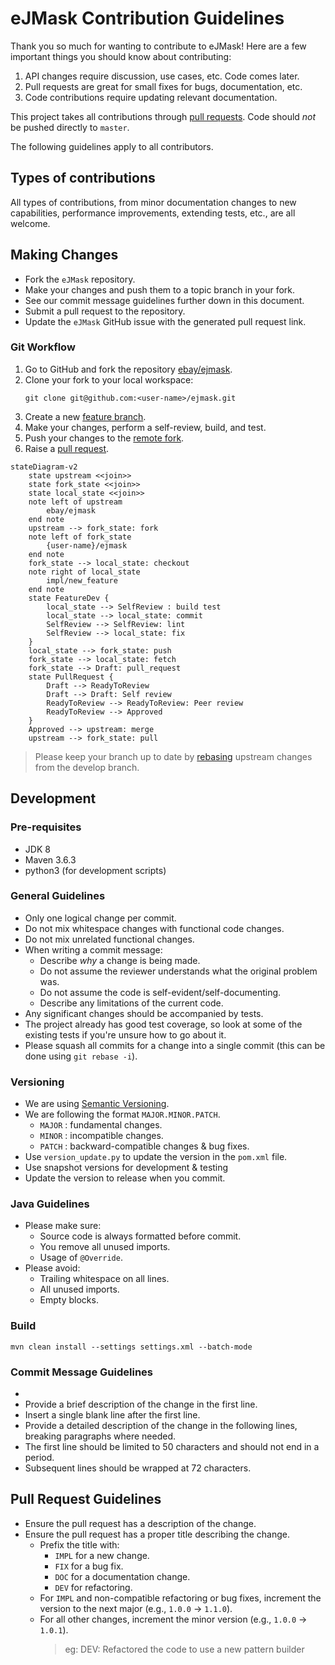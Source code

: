 # eJMask Contribution Guidelines

Thank you so much for wanting to contribute to eJMask! Here are a few important things you should know about contributing:

1. API changes require discussion, use cases, etc. Code comes later.
2. Pull requests are great for small fixes for bugs, documentation, etc.
3. Code contributions require updating relevant documentation.

This project takes all contributions through [pull requests][pull-request-blog]. Code should *not* be pushed directly to `master`.

The following guidelines apply to all contributors.

## Types of contributions

All types of contributions, from minor documentation changes to new capabilities, performance improvements, extending tests, etc., are all welcome.

## Making Changes

* Fork the `eJMask` repository.
* Make your changes and push them to a topic branch in your fork.
* See our commit message guidelines further down in this document.
* Submit a pull request to the repository.
* Update the `eJMask` GitHub issue with the generated pull request link.

### Git Workflow

1. Go to GitHub and fork the repository [ebay/ejmask][fork-repo].
2. Clone your fork to your local workspace:
    ```commandline
    git clone git@github.com:<user-name>/ejmask.git
    ```
3. Create a new [feature branch][create-branch].
4. Make your changes, perform a self-review, build, and test.
5. Push your changes to the [remote fork][push-commits].
6. Raise a [pull request][create-pr].

```mermaid
stateDiagram-v2
    state upstream <<join>>
    state fork_state <<join>>
    state local_state <<join>>
    note left of upstream
        ebay/ejmask
    end note
    upstream --> fork_state: fork
    note left of fork_state
        {user-name}/ejmask
    end note
    fork_state --> local_state: checkout
    note right of local_state
        impl/new_feature
    end note
    state FeatureDev {
        local_state --> SelfReview : build test
        local_state --> local_state: commit
        SelfReview --> SelfReview: lint
        SelfReview --> local_state: fix
    }
    local_state --> fork_state: push
    fork_state --> local_state: fetch
    fork_state --> Draft: pull_request
    state PullRequest {
        Draft --> ReadyToReview
        Draft --> Draft: Self review
        ReadyToReview --> ReadyToReview: Peer review
        ReadyToReview --> Approved
    }
    Approved --> upstream: merge
    upstream --> fork_state: pull 
```
> Please keep your branch up to date by [rebasing][rebase-git] upstream changes from the develop branch.

## Development
### Pre-requisites
- JDK 8
- Maven 3.6.3
- python3 (for development scripts)

### General Guidelines

* Only one logical change per commit.
* Do not mix whitespace changes with functional code changes.
* Do not mix unrelated functional changes.
* When writing a commit message:
  * Describe *why* a change is being made.
  * Do not assume the reviewer understands what the original problem was.
  * Do not assume the code is self-evident/self-documenting.
  * Describe any limitations of the current code.
* Any significant changes should be accompanied by tests.
* The project already has good test coverage, so look at some of the existing tests if you're unsure how to go about it.
* Please squash all commits for a change into a single commit (this can be done using `git rebase -i`).

### Versioning
* We are using [Semantic Versioning](https://semver.org/). 
* We are following the format `MAJOR.MINOR.PATCH`.
  * `MAJOR` : fundamental changes.
  * `MINOR` : incompatible changes.
  * `PATCH` : backward-compatible changes & bug fixes.
* Use `version_update.py` to update the version in the `pom.xml` file.
* Use snapshot versions for development & testing 
* Update the version to release when you commit. 

### Java Guidelines

- Please make sure:
  * Source code is always formatted before commit.
  * You remove all unused imports.
  * Usage of `@Override`.
- Please avoid:
  * Trailing whitespace on all lines.
  * All unused imports.
  * Empty blocks.

### Build
```shell
mvn clean install --settings settings.xml --batch-mode
```

### Commit Message Guidelines
* 
* Provide a brief description of the change in the first line.
* Insert a single blank line after the first line.
* Provide a detailed description of the change in the following lines, breaking paragraphs where needed.
* The first line should be limited to 50 characters and should not end in a period.
* Subsequent lines should be wrapped at 72 characters.

## Pull Request Guidelines

- Ensure the pull request has a description of the change.
- Ensure the pull request has a proper title describing the change.
  - Prefix the title with:
    - `IMPL` for a new change.
    - `FIX` for a bug fix.
    - `DOC` for a documentation change.
    - `DEV` for refactoring.
  - For `IMPL` and non-compatible refactoring or bug fixes, increment the version to the next major (e.g., `1.0.0` -> `1.1.0`).
  - For all other changes, increment the minor version (e.g., `1.0.0` -> `1.0.1`).
    > eg: DEV: Refactored the code to use a new pattern builder

[create-branch]: https://docs.github.com/en/pull-requests/collaborating-with-pull-requests/proposing-changes-to-your-work-with-pull-requests/creating-and-deleting-branches-within-your-repository
[create-pr]: https://docs.github.com/en/pull-requests/collaborating-with-pull-requests/proposing-changes-to-your-work-with-pull-requests/creating-a-pull-request-from-a-fork
[clone-repo]: https://docs.github.com/en/repositories/creating-and-managing-repositories/cloning-a-repository
[fork-repo]: https://docs.github.com/en/pull-requests/collaborating-with-pull-requests/working-with-forks/fork-a-repo
[push-commits]: https://docs.github.com/en/get-started/using-git/pushing-commits-to-a-remote-repository
[pull-request-blog]: https://help.github.com/articles/using-pull-requests
[rebase-git]: https://docs.github.com/en/get-started/using-git/about-git-rebase
